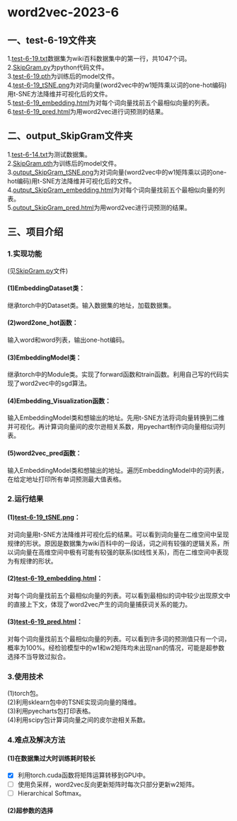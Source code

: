 # word2vec-2023-6  
## 一、test-6-19文件夹   
1.[test-6-19.txt](/test-6-19/test-6-19.txt)数据集为wiki百科数据集中的第一行，共1047个词。   
2.[SkipGram.py](/test-6-19/SkipGram.py)为python代码文件。  
3.[test-6-19.pth](/test-6-19/test-6-19.pth)为训练后的model文件。  
4.[test-6-19_tSNE.png](/test-6-19/test-6-19_tSNE.png)为对词向量(word2vec中的w1矩阵乘以词的one-hot编码)用t-SNE方法降维并可视化后的文件。  
5.[test-6-19_embedding.html](/test-6-19/test-6-19_embedding.html)为对每个词向量找前五个最相似向量的列表。  
6.[test-6-19_pred.html](/test-6-19/test-6-19_pred.html)为用word2vec进行词预测的结果。  
## 二、output_SkipGram文件夹   
1.[test-6-14.txt](/output_SkipGram/test-6-14.txt)为测试数据集。   
2.[SkipGram.pth](/output_SkipGram/SkipGram.pth)为训练后的model文件。  
3.[output_SkipGram_tSNE.png](/output_SkipGram/output_SkipGram_tSNE.png)为对词向量(word2vec中的w1矩阵乘以词的one-hot编码)用t-SNE方法降维并可视化后的文件。  
4.[output_SkipGram_embedding.html](/output_SkipGram/output_SkipGram_embedding.html)为对每个词向量找前五个最相似向量的列表。  
5.[output_SkipGram_pred.html](/output_SkipGram/output_SkipGram_pred.html)为用word2vec进行词预测的结果。  
## 三、项目介绍  
### 1.实现功能  
(见[SkipGram.py](/test-6-19/SkipGram.py)文件)  
#### (1)EmbeddingDataset类：  
继承torch中的Dataset类。输入数据集的地址，加载数据集。  
#### (2)word2one_hot函数：  
输入word和word列表，输出one-hot编码。  
#### (3)EmbeddingModel类：  
继承torch中的Module类。实现了forward函数和train函数。利用自己写的代码实现了word2vec中的sgd算法。  
#### (4)Embedding_Visualization函数：  
输入EmbeddingModel类和想输出的地址。先用t-SNE方法将词向量转换到二维并可视化。再计算词向量间的皮尔逊相关系数，用pyechart制作词向量相似词列表。
#### (5)word2vec_pred函数：  
输入EmbeddingModel类和想输出的地址。遍历EmbeddingModel中的词列表，在给定地址打印所有单词预测最大值表格。  
### 2.运行结果   
#### (1)[test-6-19_tSNE.png](/test-6-19/test-6-19_tSNE.png)：  
对词向量用t-SNE方法降维并可视化后的结果。可以看到词向量在二维空间中呈现规律的形状。原因是数据集为wiki百科中的一段话，词之间有较强的逻辑关系，所以词向量在高维空间中极有可能有较强的联系(如线性关系)，而在二维空间中表现为有规律的形状。  
#### (2)[test-6-19_embedding.html](/test-6-19/test-6-19_embedding.html)：  
对每个词向量找前五个最相似向量的列表。可以看到最相似的词中较少出现原文中的直接上下文，体现了word2vec产生的词向量捕获词关系的能力。  
#### (3)[test-6-19_pred.html](/test-6-19/test-6-19_pred.html)：  
对每个词向量找前五个最相似向量的列表。可以看到许多词的预测值只有一个词，概率为100%。经检验模型中的w1和w2矩阵均未出现nan的情况，可能是超参数选择不当导致过拟合。  
### 3.使用技术  
(1)torch包。  
(2)利用sklearn包中的TSNE实现词向量的降维。  
(3)利用pyecharts包打印表格。  
(4)利用scipy包计算词向量之间的皮尔逊相关系数。  
### 4.难点及解决方法  
#### (1)在数据集过大时训练耗时较长
- [x] 利用torch.cuda函数将矩阵运算转移到GPU中。
- [ ] 使用负采样，word2vec反向更新矩阵时每次只部分更新w2矩阵。
- [ ] Hierarchical Softmax。
#### (2)超参数的选择
